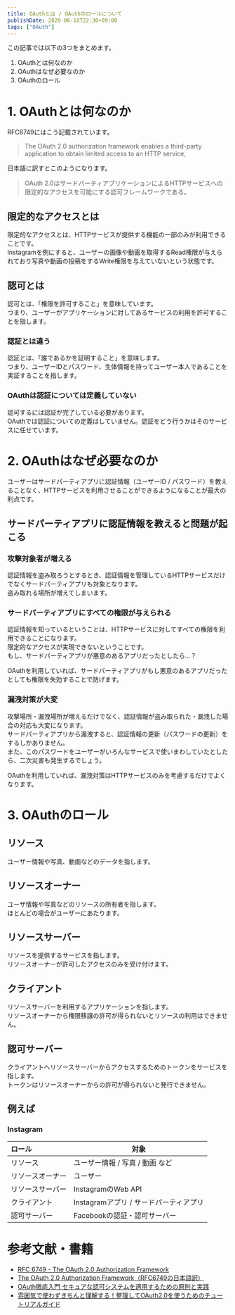 ```yaml
---
title: OAuthとは / OAuthのロールについて
publishDate: 2020-06-18T22:30+09:00
tags: ["OAuth"]
---
```


この記事では以下の3つをまとめます。

1. OAuthとは何なのか
2. OAuthはなぜ必要なのか
3. OAuthのロール

# 1. OAuthとは何なのか

RFC6749にはこう記載されています。

> The OAuth 2.0 authorization framework enables a third-party application to obtain limited access to an HTTP service,  

日本語に訳すとこのようになります。

> OAuth 2.0はサードパーティアプリケーションによるHTTPサービスへの限定的なアクセスを可能にする認可フレームワークである。

## 限定的なアクセスとは

限定的なアクセスとは、HTTPサービスが提供する機能の一部のみが利用できることです。  
Instagramを例にすると、ユーザーの画像や動画を取得するRead権限が与えられており写真や動画の投稿をするWrite権限を与えていないという状態です。

## 認可とは

認可とは、「権限を許可すること」を意味しています。  
つまり、ユーザーがアプリケーションに対してあるサービスの利用を許可することを指します。

### 認証とは違う

認証とは、「誰であるかを証明すること」を意味します。  
つまり、ユーザーIDとパスワード、生体情報を持ってユーザー本人であることを実証することを指します。  

### OAuthは認証については定義していない

認可するには認証が完了している必要があります。  
OAuthでは認証についての定義はしていません。認証をどう行うかはそのサービスに任せています。  

# 2. OAuthはなぜ必要なのか

ユーザーはサードパーティアプリに認証情報（ユーザーID / パスワード）を教えることなく、HTTPサービスを利用させることができるようになることが最大の利点です。

## サードパーティアプリに認証情報を教えると問題が起こる

### 攻撃対象者が増える

認証情報を盗み取ろうとするとき、認証情報を管理しているHTTPサービスだけでなくサードパーティアプリも対象となります。  
盗み取れる場所が増えてしまいます。

### サードパーティアプリにすべての権限が与えられる

認証情報を知っているということは、HTTPサービスに対してすべての権限を利用できることになります。  
限定的なアクセスが実現できないということです。  
もし、サードパーティアプリが悪意のあるアプリだったとしたら…？

OAuthを利用していれば、サードパーティアプリがもし悪意のあるアプリだったとしても権限を失効することで防げます。

### 漏洩対策が大変

攻撃場所・漏洩場所が増えるだけでなく、認証情報が盗み取られた・漏洩した場合の対応も大変になります。  
サードパーティアプリから漏洩すると、認証情報の更新（パスワードの更新）をするしかありません。  
また、このパスワードをユーザーがいろんなサービスで使いまわしていたとしたら、二次災害も発生するでしょう。

OAuthを利用していれば、漏洩対策はHTTPサービスのみを考慮するだけでよくなります。  

# 3. OAuthのロール

## リソース

ユーザー情報や写真、動画などのデータを指します。

## リソースオーナー

ユーザ情報や写真などのリソースの所有者を指します。  
ほとんどの場合がユーザーにあたります。

## リソースサーバー

リソースを提供するサービスを指します。  
リソースオーナーが許可したアクセスのみを受け付けます。

## クライアント

リソースサーバーを利用するアプリケーションを指します。  
リソースオーナーから権限移譲の許可が得られないとリソースの利用はできません。

## 認可サーバー

クライアントへリソースサーバーからアクセスするためのトークンをサービスを指します。  
トークンはリソースオーナーからの許可が得られないと発行できません。

## 例えば

### Instagram

| ロール           | 対象                                   |
|:---------------- | -------------------------------------- |
| リソース         | ユーザー情報 / 写真 / 動画 など        |
| リソースオーナー | ユーザー                               |
| リソースサーバー | InstagramのWeb API                     |
| クライアント     | Instagramアプリ / サードパーティアプリ |
| 認可サーバー     | Facebookの認証・認可サーバー           |

# 参考文献・書籍

- [RFC 6749 - The OAuth 2.0 Authorization Framework](https://tools.ietf.org/html/rfc6749)
- [The OAuth 2.0 Authorization Framework（RFC6749の日本語訳）](https://openid-foundation-japan.github.io/rfc6749.ja.html)
- [OAuth徹底入門 セキュアな認可システムを適用するための原則と実践](https://www.amazon.co.jp/dp/B07L5M7DXS/)
- [雰囲気で使わずきちんと理解する！整理してOAuth2.0を使うためのチュートリアルガイド](https://www.amazon.co.jp/dp/B07XT8H2YG)

